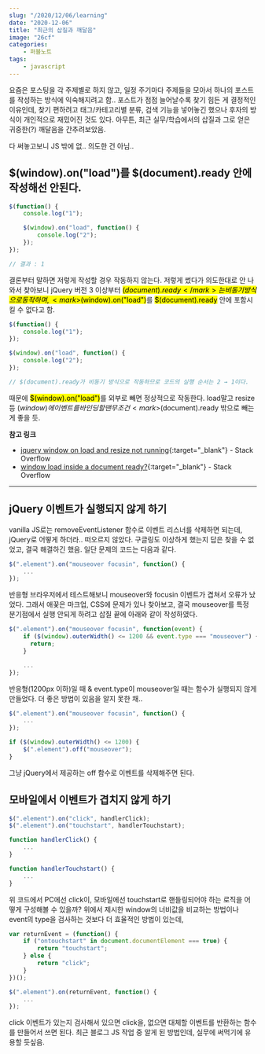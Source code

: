 ```yaml
---
slug: "/2020/12/06/learning"
date: "2020-12-06"
title: "최근의 삽질과 깨달음"
image: "26cf"
categories:
    - 퍼블노트
tags:
    - javascript
---
```


요즘은 포스팅을 각 주제별로 하지 않고, 일정 주기마다 주제들을 모아서 하나의 포스트를 작성하는 방식에 익숙해지려고 함.. 포스트가 점점 늘어날수록 찾기 힘든 게 결정적인 이유인데, 찾기 편하려고 태그/카테고리별 분류, 검색 기능을 넣어놓긴 했으나 후자의 방식이 개인적으로 재밌어진 것도 있다. 아무튼, 최근 실무/학습에서의 삽질과 그로 얻은 귀중한(?) 깨달음을 간추려보았음.

다 써놓고보니 JS 밖에 없.. 의도한 건 아님..

## $(window).on("load")를 $(document).ready 안에 작성해선 안된다.

```javascript
$(function() {
    console.log("1");

    $(window).on("load", function() {
        console.log("2");
    });
});

// 결과 : 1
```

결론부터 말하면 저렇게 작성할 경우 작동하지 않는다. 저렇게 썼다가 의도한대로 안 나와서 찾아보니 jQuery 버전 3 이상부터 <mark>$(document).ready</mark>는 비동기 방식으로 동작하며, <mark>$(window).on("load")</mark>를 <mark>$(document).ready</mark> 안에 포함시킬 수 없다고 함.

```javascript
$(function() {
    console.log("1");
});

$(window).on("load", function() {
    console.log("2");
});

// $(document).ready가 비동기 방식으로 작동하므로 코드의 실행 순서는 2 → 1이다.
```

때문에 <mark>$(window).on("load")</mark>를 외부로 빼면 정상적으로 작동한다. load말고 resize 등 $(window)에 이벤트를 바인딩할 땐 무조건 <mark>$(document).ready</mark> 밖으로 빼는 게 좋을 듯.

**참고 링크**

* [jquery window on load and resize not running](https://stackoverflow.com/questions/43700085/jquery-window-on-load-and-resize-not-running){:target="_blank"} - Stack Overflow
* [window load inside a document ready?](https://stackoverflow.com/questions/5006922/window-load-inside-a-document-ready){:target="_blank"} - Stack Overflow

---

## jQuery 이벤트가 실행되지 않게 하기

vanilla JS로는 removeEventListener 함수로 이벤트 리스너를 삭제하면 되는데, jQuery로 어떻게 하더라.. 떠오르지 않았다. 구글링도 이상하게 했는지 답은 찾을 수 없었고, 결국 해결하긴 했음. 일단 문제의 코드는 다음과 같다.

```javascript
$(".element").on("mouseover focusin", function() {
    ...
});
```

반응형 브라우저에서 테스트해보니 mouseover와 focusin 이벤트가 겹쳐서 오류가 났었다. 그래서 애꿎은 마크업, CSS에 문제가 있나 찾아보고, 결국 mouseover를 특정 분기점에서 실행 안되게 하려고 삽질 끝에 아래와 같이 작성하였다.

```javascript
$(".element").on("mouseover focusin", function(event) {
    if ($(window).outerWidth() <= 1200 && event.type === "mouseover") {
      return;
    }

    ...
});
```

반응형(1200px 이하)일 때 &amp; event.type이 mouseover일 때는 함수가 실행되지 않게 만들었다. 더 좋은 방법이 있음을 알지 못한 채..

```javascript
$(".element").on("mouseover focusin", function() {
    ...
});

if ($(window).outerWidth() <= 1200) {
    $(".element").off("mouseover");
}
```

그냥 jQuery에서 제공하는 off 함수로 이벤트를 삭제해주면 된다.

## 모바일에서 이벤트가 겹치지 않게 하기

```javascript
$(".element").on("click", handlerClick);
$(".element").on("touchstart", handlerTouchstart);

function handlerClick() {
    ...
}

function handlerTouchstart() {
    ...
}
```

위 코드에서 PC에선 click이, 모바일에선 touchstart로 핸들링되어야 하는 로직을 어떻게 구성해볼 수 있을까? 위에서 제시한 window의 너비값을 비교하는 방법이나 event의 type을 검사하는 것보다 더 효율적인 방법이 있는데,

```javascript
var returnEvent = (function() {
    if ("ontouchstart" in document.documentElement === true) {
        return "touchstart";
    } else {
        return "click";
    }
})();

$(".element").on(returnEvent, function() {
    ...
});
```

click 이벤트가 있는지 검사해서 있으면 click을, 없으면 대체할 이벤트를 반환하는 함수를 만들어서 쓰면 된다. 최근 블로그 JS 작업 중 알게 된 방법인데, 실무에 써먹기에 유용할 듯싶음.